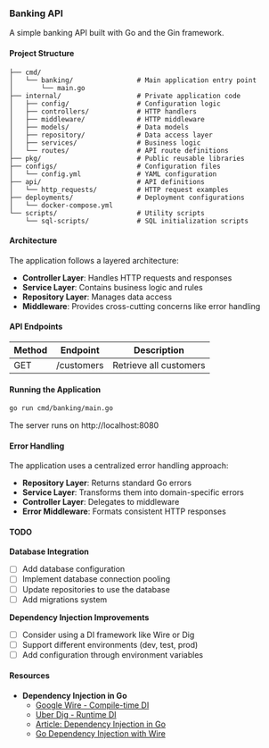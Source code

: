 ### Banking API
A simple banking API built with Go and the Gin framework.

#### Project Structure
```
├── cmd/
│   └── banking/                # Main application entry point
│       └── main.go
├── internal/                   # Private application code
│   ├── config/                 # Configuration logic
│   ├── controllers/            # HTTP handlers
│   ├── middleware/             # HTTP middleware
│   ├── models/                 # Data models
│   ├── repository/             # Data access layer
│   ├── services/               # Business logic
│   └── routes/                 # API route definitions
├── pkg/                        # Public reusable libraries
├── configs/                    # Configuration files
│   └── config.yml              # YAML configuration
├── api/                        # API definitions
│   └── http_requests/          # HTTP request examples
├── deployments/                # Deployment configurations
│   └── docker-compose.yml
└── scripts/                    # Utility scripts
    └── sql-scripts/            # SQL initialization scripts
```

#### Architecture
The application follows a layered architecture:
- **Controller Layer**: Handles HTTP requests and responses
- **Service Layer**: Contains business logic and rules
- **Repository Layer**: Manages data access
- **Middleware**: Provides cross-cutting concerns like error handling

#### API Endpoints

| Method | Endpoint   | Description            |
|--------|------------|------------------------|
| GET    | /customers | Retrieve all customers |

#### Running the Application

```bash
go run cmd/banking/main.go 
```

The server runs on http://localhost:8080

#### Error Handling
The application uses a centralized error handling approach:
- **Repository Layer**: Returns standard Go errors
- **Service Layer**: Transforms them into domain-specific errors
- **Controller Layer**: Delegates to middleware
- **Error Middleware**: Formats consistent HTTP responses

#### TODO
**Database Integration**
- [ ] Add database configuration
- [ ] Implement database connection pooling
- [ ] Update repositories to use the database
- [ ] Add migrations system

**Dependency Injection Improvements**
- [ ] Consider using a DI framework like Wire or Dig
- [ ] Support different environments (dev, test, prod)
- [ ] Add configuration through environment variables

#### Resources
- **Dependency Injection in Go**
    - [Google Wire - Compile-time DI](https://github.com/google/wire)
    - [Uber Dig - Runtime DI](https://github.com/uber-go/dig)
    - [Article: Dependency Injection in Go](https://medium.com/@john.doe/dependency-injection-in-go-1a6a1f4eabe)
    - [Go Dependency Injection with Wire](https://medium.com/@john.doe/go-dependency-injection-with-wire-1a6a1f4eabe)